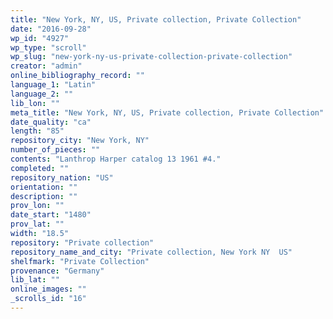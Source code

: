 ```yaml
---
title: "New York, NY, US, Private collection, Private Collection"
date: "2016-09-28"
wp_id: "4927"
wp_type: "scroll"
wp_slug: "new-york-ny-us-private-collection-private-collection"
creator: "admin"
online_bibliography_record: ""
language_1: "Latin"
language_2: ""
lib_lon: ""
meta_title: "New York, NY, US, Private collection, Private Collection"
date_quality: "ca"
length: "85"
repository_city: "New York, NY"
number_of_pieces: ""
contents: "Lanthrop Harper catalog 13 1961 #4."
completed: ""
repository_nation: "US"
orientation: ""
description: ""
prov_lon: ""
date_start: "1480"
prov_lat: ""
width: "18.5"
repository: "Private collection"
repository_name_and_city: "Private collection, New York NY	US"
shelfmark: "Private Collection"
provenance: "Germany"
lib_lat: ""
online_images: ""
_scrolls_id: "16"
---
```



